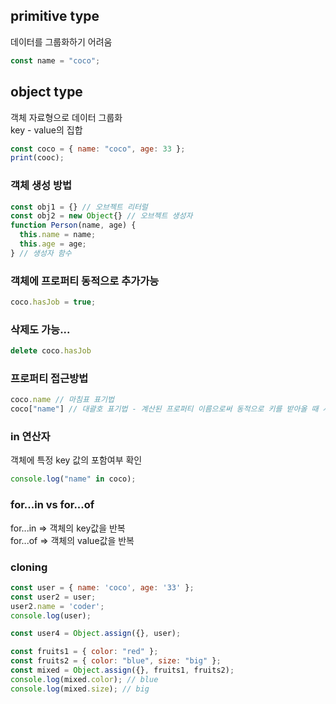 ## primitive type
데이터를 그룹화하기 어려움
```javascript
const name = "coco";
```

## object type
객체 자료형으로 데이터 그룹화     
key - value의 집합
```javascript
const coco = { name: "coco", age: 33 };
print(cooc);
```

### 객체 생성 방법
```javascript
const obj1 = {} // 오브젝트 리터럴
const obj2 = new Object{} // 오브젝트 생성자
function Person(name, age) {
  this.name = name;
  this.age = age;
} // 생성자 함수
```

### 객체에 프로퍼티 동적으로 추가가능   
```javascript
coco.hasJob = true;
```

### 삭제도 가능...
```javascript
delete coco.hasJob
```

### 프로퍼티 접근방법
```javascript
coco.name // 마침표 표기법
coco["name"] // 대괄호 표기법 - 계산된 프로퍼티 이름으로써 동적으로 키를 받아올 때 사용
```


### in 연산자
객체에 특정 key 값의 포함여부 확인
```javascript
console.log("name" in coco);
```

### for...in vs for...of
for...in => 객체의 key값을 반복   
for...of => 객체의 value값을 반복

### cloning
```javascript
const user = { name: 'coco', age: '33' };
const user2 = user;
user2.name = 'coder';
console.log(user);

const user4 = Object.assign({}, user);

const fruits1 = { color: "red" };
const fruits2 = { color: "blue", size: "big" };
const mixed = Object.assign({}, fruits1, fruits2);
console.log(mixed.color); // blue
console.log(mixed.size); // big
```
